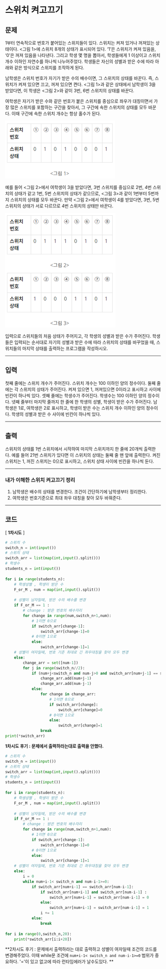 

# 스위치 켜고끄기

## 문제

1부터 연속적으로 번호가 붙어있는 스위치들이 있다. 스위치는 켜져 있거나 꺼져있는 상태이다. <그림 1>에 스위치 8개의 상태가 표시되어 있다. ‘1’은 스위치가 켜져 있음을, ‘0’은 꺼져 있음을 나타낸다. 그리고 학생 몇 명을 뽑아서, 학생들에게 1 이상이고 스위치 개수 이하인 자연수를 하나씩 나누어주었다. 학생들은 자신의 성별과 받은 수에 따라 아래와 같은 방식으로 스위치를 조작하게 된다.

남학생은 스위치 번호가 자기가 받은 수의 배수이면, 그 스위치의 상태를 바꾼다. 즉, 스위치가 켜져 있으면 끄고, 꺼져 있으면 켠다. <그림 1>과 같은 상태에서 남학생이 3을 받았다면, 이 학생은 <그림 2>와 같이 3번, 6번 스위치의 상태를 바꾼다.

여학생은 자기가 받은 수와 같은 번호가 붙은 스위치를 중심으로 좌우가 대칭이면서 가장 많은 스위치를 포함하는 구간을 찾아서, 그 구간에 속한 스위치의 상태를 모두 바꾼다. 이때 구간에 속한 스위치 개수는 항상 홀수가 된다.

![](1244_스위치켜고끄기.assets/SmartSelectImage_2022-02-20-19-41-39.png)

예를 들어 <그림 2>에서 여학생이 3을 받았다면, 3번 스위치를 중심으로 2번, 4번 스위치의 상태가 같고 1번, 5번 스위치의 상태가 같으므로, <그림 3>과 같이 1번부터 5번까지 스위치의 상태를 모두 바꾼다. 만약 <그림 2>에서 여학생이 4를 받았다면, 3번, 5번 스위치의 상태가 서로 다르므로 4번 스위치의 상태만 바꾼다.

![](1244_스위치켜고끄기.assets/SmartSelectImage_2022-02-20-19-42-09.png)

입력으로 스위치들의 처음 상태가 주어지고, 각 학생의 성별과 받은 수가 주어진다. 학생들은 입력되는 순서대로 자기의 성별과 받은 수에 따라 스위치의 상태를 바꾸었을 때, 스위치들의 마지막 상태를 출력하는 프로그램을 작성하시오.

---

## 입력

첫째 줄에는 스위치 개수가 주어진다. 스위치 개수는 100 이하인 양의 정수이다. 둘째 줄에는 각 스위치의 상태가 주어진다. 켜져 있으면 1, 꺼져있으면 0이라고 표시하고 사이에 빈칸이 하나씩 있다. 셋째 줄에는 학생수가 주어진다. 학생수는 100 이하인 양의 정수이다. 넷째 줄부터 마지막 줄까지 한 줄에 한 학생의 성별, 학생이 받은 수가 주어진다. 남학생은 1로, 여학생은 2로 표시하고, 학생이 받은 수는 스위치 개수 이하인 양의 정수이다. 학생의 성별과 받은 수 사이에 빈칸이 하나씩 있다.

---

## 출력

스위치의 상태를 1번 스위치에서 시작하여 마지막 스위치까지 한 줄에 20개씩 출력한다. 예를 들어 21번 스위치가 있다면 이 스위치의 상태는 둘째 줄 맨 앞에 출력한다. 켜진 스위치는 1, 꺼진 스위치는 0으로 표시하고, 스위치 상태 사이에 빈칸을 하나씩 둔다.

---

### 내가 이해한 스위치 켜고끄기 정리

1. 남학생은 배수의 상태를 변경한다. 조건이 간단하기에 남학생부터 정리한다.
2. 여학생은 번호기준으로 최대 좌우 대칭을 찾아 모두 바꿔준다.

---

## 코드

[ **1차시도** ]

```python
# 스위치 수
switch_n = int(input())
# 스위치 상태
switch_arr = list(map(int,input().split()))
# 학생수
students_n = int(input())

for i in range(students_n):
    # 학생성별 , 학생이 받은 수
    F_or_M , num = map(int,input().split())
    
    # 성별이 남자일때, 받은 수의 배수를 변경
    if F_or_M == 1 :
        # change : 받은 번호의 배수자리
        for change in range(num,switch_n+1,num):
            # 1이면 0으로
            if switch_arr[change-1]:
                switch_arr[change-1]=0
            # 0이면 1으로
            else:
                switch_arr[change-1]=1
    # 성별이 여자일때, 번호 기준 최대로 긴 좌우대칭을 찾아 모두 변경
    else:
        change_arr = set([num-1])
        for j in range(switch_n//2):
            if (num+j<switch_n and num-j>0 and switch_arr[num+j-1] == switch_arr[num-j-1]):
                change_arr.add(num+j-1)
                change_arr.add(num-j-1)
            else:
                for change in change_arr:
                    # 1이면 0으로
                    if switch_arr[change]:
                        switch_arr[change]=0
                    # 0이면 1으로
                    else:
                        switch_arr[change]=1
                break
print(*switch_arr)
```

**1차시도 후기 : 문제에서 출력하라는대로 출력을 안했다.**

```python
# 스위치 수
switch_n = int(input())
# 스위치 상태
switch_arr = list(map(int,input().split()))
# 학생수
students_n = int(input())

for i in range(students_n):
    # 학생성별 , 학생이 받은 수
    F_or_M , num = map(int,input().split())
    
    # 성별이 남자일때, 받은 수의 배수를 변경
    if F_or_M == 1 :
        # change : 받은 번호의 배수자리
        for change in range(num,switch_n+1,num):
            # 1이면 0으로
            if switch_arr[change-1]:
                switch_arr[change-1]=0
            # 0이면 1으로
            else:
                switch_arr[change-1]=1
    # 성별이 여자일때, 번호 기준 최대로 긴 좌우대칭을 찾아 모두 변경
    else:
        i = 0
        while num+i-1< switch_n and num-i-1>=0:
            if switch_arr[num+i-1] == switch_arr[num-i-1]:
                if switch_arr[num+i-1] and switch_arr[num-i-1] :
                    switch_arr[num+i-1] = switch_arr[num-i-1] = 0
                else:
                    switch_arr[num+i-1] = switch_arr[num-i-1] = 1
                i += 1
            else:
                break

for i in range(0,switch_n,20):
    print(*switch_arr[i:i+20])
```

**2차시도 후기 : 문제에서 출력하라는 대로 출력하고 성별이 여자일때 조건의 코드를 변경해주었다. 이때 while문 조건에 `num+i-1< switch_n and num-i-1>=0` 범위가 중요하다. '='이 있고 없고에 따라 런타임에러가 날수도있다. **